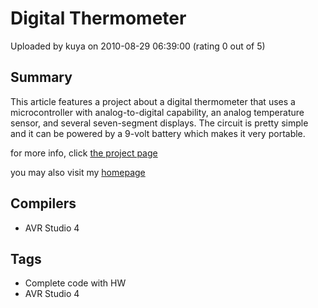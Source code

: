 # Digital Thermometer

Uploaded by kuya on 2010-08-29 06:39:00 (rating 0 out of 5)

## Summary

This article features a project about a digital thermometer that uses a microcontroller with analog-to-digital capability, an analog temperature sensor, and several seven-segment displays. The circuit is pretty simple and it can be powered by a 9-volt battery which makes it very portable.


for more info, click [the project page](http://voltsandbytes.com/diy-digital-thermometer/)


you may also visit my [homepage](http://www.voltsandbytes.com/)

## Compilers

- AVR Studio 4

## Tags

- Complete code with HW
- AVR Studio 4
